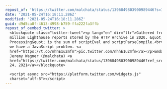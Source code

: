```yaml
---
repost_of: 'https://twitter.com/malchata/status/1396849803900989446?s=12'
date: '2021-05-24T16:18:11.286Z'
modified: '2021-05-24T16:18:11.286Z'
guid: d9d5ca0f-4613-4998-b759-ffa222fa3ffb
repost_of_oembed_twitter: >
  <blockquote class="twitter-tweet"><p lang="en" dir="ltr">Gathered from all 72+
  million Lighthouse reports stored by The HTTP Archive in 2020. &quot;Script
  Processing&quot; is the sum of scriptEval and scriptParseCompile.<br><br>Yes,
  we have a JavaScript problem. <a
  href="https://t.co/nhhE1u2mfm">pic.twitter.com/nhhE1u2mfm</a></p>&mdash;
  Jeremy Wagner (@malchata) <a
  href="https://twitter.com/malchata/status/1396849803900989446?ref_src=twsrc%5Etfw">May
  24, 2021</a></blockquote>

  <script async src="https://platform.twitter.com/widgets.js"
  charset="utf-8"></script>
---
```

 
